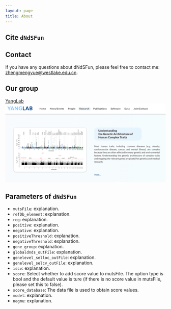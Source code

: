 ```yaml
---
layout: page
title: About
---
```


Cite `dNdSFun`
-------------------


Contact
-------------------
If you have any questions about dNdSFun, please feel free to contact me: zhengmengyue@westlake.edu.cn.

Our group
-------------------
[YangLab](https://yanglab.westlake.edu.cn/)
![Example_Pie](YangLab.png)


Parameters of `dNdSFun`
-------------------
- `mutsFile`: explanation.
- `refDb_element`: explanation.
- `reg`: explanation.
- `positive`: explanation.
- `negative`: explanation.
- `positiveThreshold`: explanation.
- `negativeThreshold`: explanation.
- `gene_group`: explanation.
- `globaldnds_outFile`: explanation.
- `genelevel_selloc_outFile`: explanation.
- `genelevel_selcv_outFile`: explanation.
- `iscv`: explanation.
- `score`: Select whether to add score value to mutsFile.  The option type is bool and the default value is ture (if there is no score value in mutsFile, please set this to false).
- `score_database`: The data file is used to obtain score values.
- `model`: explanation.
- `negmu`: explanation.

